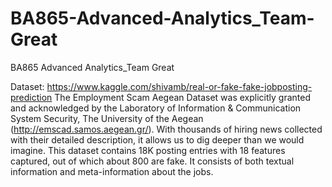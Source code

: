 # BA865-Advanced-Analytics_Team-Great
BA865 Advanced Analytics_Team Great


Dataset: https://www.kaggle.com/shivamb/real-or-fake-fake-jobposting-prediction
The Employment Scam Aegean Dataset was explicitly granted and acknowledged by the Laboratory of Information & Communication System Security, The University of the Aegean (http://emscad.samos.aegean.gr/). With thousands of hiring news collected with their detailed description, it allows us to dig deeper than we would imagine. This dataset contains 18K posting entries with 18 features captured, out of which about 800 are fake. It consists of both textual information and meta-information about the jobs.
